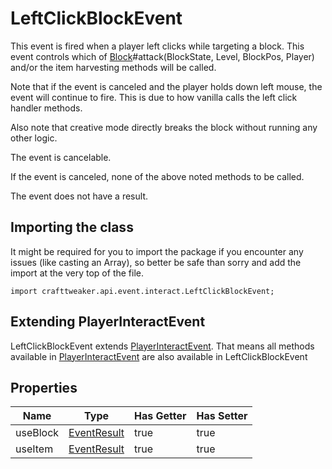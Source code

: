 # LeftClickBlockEvent

This event is fired when a player left clicks while targeting a block.
 This event controls which of [Block](/vanilla/api/block/Block)#attack(BlockState, Level, BlockPos, Player) and/or the item harvesting methods will be called.

 Note that if the event is canceled and the player holds down left mouse, the event will continue to fire.
 This is due to how vanilla calls the left click handler methods.

 Also note that creative mode directly breaks the block without running any other logic.

The event is cancelable.

If the event is canceled, none of the above noted methods to be called.

The event does not have a result.



## Importing the class

It might be required for you to import the package if you encounter any issues (like casting an Array), so better be safe than sorry and add the import at the very top of the file.
```zenscript
import crafttweaker.api.event.interact.LeftClickBlockEvent;
```


## Extending PlayerInteractEvent

LeftClickBlockEvent extends [PlayerInteractEvent](/forge/api/event/interact/PlayerInteractEvent). That means all methods available in [PlayerInteractEvent](/forge/api/event/interact/PlayerInteractEvent) are also available in LeftClickBlockEvent

## Properties

|   Name   |                    Type                     | Has Getter | Has Setter |
|----------|---------------------------------------------|------------|------------|
| useBlock | [EventResult](/forge/api/event/EventResult) | true       | true       |
| useItem  | [EventResult](/forge/api/event/EventResult) | true       | true       |

